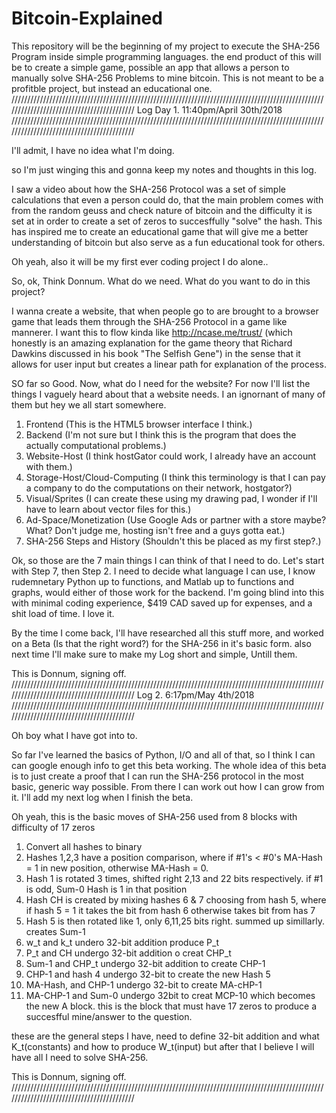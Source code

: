 # Bitcoin-Explained
This repository will be the beginning of my project to execute the SHA-256 Program inside simple programming languages. the end product of this will be to create a simple game, possible an app that allows a person to manually solve SHA-256 Problems to mine bitcoin. This is not meant to be a profitble project, but instead an educational one.
//////////////////////////////////////////////////////////////////////////////////////////////////////////////////////////////////////////
Log Day 1. 11:40pm/April 30th/2018
////////////////////////////////////////////////////////////////////////////////////////////////////////////////////////////////////////// 

I'll admit, I have no idea what I'm doing.

 so I'm just winging this and gonna keep my notes and thoughts in this log.

I saw a video about how the SHA-256 Protocol was a set of simple calculations that even a person could do, that the main problem comes with from the random geuss and check nature of bitcoin and the difficulty it is set at in order to create a set of zeros to succesffully "solve" the hash. This has inspired me to create an educational game that will give me a better understanding of bitcoin but also serve as a fun educational took for others. 

Oh yeah, also it will be my first ever coding project I do alone..

So, ok, Think Donnum. What do we need. What do you want to do in this project?

I wanna create a website, that when people go to are brought to a browser game that leads them through the SHA-256 Protocol in a game like mannerer. I want this to flow kinda like http://ncase.me/trust/ (which honestly is an amazing explanation for the game theory that Richard Dawkins discussed in his book "The Selfish Gene") in the sense that it allows for user input but creates a linear path for explanation of the process.

SO far so Good. Now, what do I need for the website? For now I'll list the things I vaguely heard about that a website needs. I an ignornant of many of them but hey we all start somewhere.

1. Frontend (This is the HTML5 browser interface I think.)
2. Backend (I'm not sure but I think this is the program that does the actually computational problems.)
3. Website-Host (I think hostGator could work, I already have an account with them.)
4. Storage-Host/Cloud-Computing (I think this terminology is that I can pay a company to do the computations on their network, hostgator?)
5. Visual/Sprites (I can create these using my drawing pad, I wonder if I'll have to learn about vector files for this.)
6. Ad-Space/Monetization (Use Google Ads or partner with a store maybe? What? Don't judge me, hosting isn't free and a guys gotta eat.)
7. SHA-256 Steps and History (Shouldn't this be placed as my first step?.)

Ok, so those are the 7 main things I can think of that I need to do. Let's start with Step 7, then Step 2. I need to decide what language I can use, I know rudemnetary Python up to functions, and Matlab up to functions and graphs, would either of those work for the backend. I'm going blind into this with minimal coding experience, $419 CAD saved up for expenses, and a shit load of time. I love it.

By the time I come back, I'll have researched all this stuff more, and worked on a Beta (Is that the right word?) for the SHA-256 in it's basic form. also next time I'll make sure to make my Log short and simple, Untill them.

This is Donnum, signing off.
//////////////////////////////////////////////////////////////////////////////////////////////////////////////////////////////////////////
Log 2. 6:17pm/May 4th/2018
////////////////////////////////////////////////////////////////////////////////////////////////////////////////////////////////////////// 

Oh boy what I have got into to.

So far I've learned the basics of Python, I/O and all of that, so I think I can can google enough info to get this beta working. The whole idea of this beta is to just create a proof that I can run the SHA-256 protocol in the most basic, generic way possible. From there I can work out how I can grow from it. I'll add my next log when I finish the beta. 

Oh yeah, this is the basic moves of SHA-256 used from 8 blocks with difficulty of 17 zeros

1. Convert all hashes to binary 
2. Hashes 1,2,3 have a position comparison, where if #1's < #0's MA-Hash = 1 in new position, otherwise MA-Hash = 0.
3. Hash 1 is rotated 3 times, shifted right 2,13 and 22 bits respectively. if #1 is odd, Sum-0 Hash is 1 in that position
4. Hash CH is created by mixing hashes 6 & 7 choosing from hash 5, where if hash 5 = 1 it takes the bit from hash 6 otherwise takes bit from has 7
5. Hash 5 is then rotated like 1, only 6,11,25 bits right. summed up simillarly. creates Sum-1
6. w_t and k_t undero 32-bit addition produce P_t
7.  P_t and CH undergo 32-bit addition o creat CHP_t
8. Sum-1 and CHP_t undergo 32-bit addition to create CHP-1 
9. CHP-1 and hash 4 undergo 32-bit to create the new Hash 5
10. MA-Hash, and CHP-1 undergo 32-bit to create MA-cHP-1 
11. MA-CHP-1 and Sum-0 undergo 32bit to creat MCP-10 which becomes the new A block. this is the block that must have 17 zeros to produce a succesfful mine/answer to the question.

these are the general steps I have, need to define 32-bit addition and what K_t(constants) and how to produce W_t(input) but after that I believe I will have all I need to solve SHA-256.



This is Donnum, signing off.
////////////////////////////////////////////////////////////////////////////////////////////////////////////////////////////////////////// 


